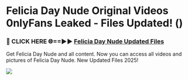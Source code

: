 # Felicia Day Nude Original Videos 0nlyFans Leaked - Files Updated! ()

<h3>🔴 CLICK HERE 🌐==►► <a href="https://tinyurl.com/2p9ay9w9" rel="nofollow">Felicia Day Nude Updated Files</a></h3>

Get Felicia Day Nude and all content. Now you can access all videos and pictures of Felicia Day Nude. New Updated Files 2025!

[![](https://i.imgur.com/KQgVmj3.gif)](https://tinyurl.com/2p9ay9w9)
